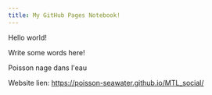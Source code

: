 ```yaml
---
title: My GitHub Pages Notebook!
---
```


Hello world!

Write some words here!

Poisson nage dans l'eau

Website lien: https://poisson-seawater.github.io/MTL_social/